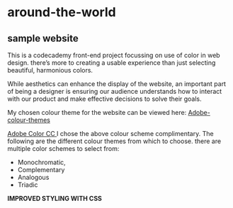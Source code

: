 # around-the-world
## sample website

This is a codecademy front-end project focussing on use of color in web design. there’s more to creating a usable experience than just selecting beautiful, harmonious colors.

While aesthetics can enhance the display of the website, an important part of being a designer is ensuring our audience understands how to interact with our product and make effective decisions to solve their goals.

My chosen colour theme for the website can be viewed here: [Adobe-colour-themes](https://color.adobe.com/mythemes?viewTheme)

[Adobe Color CC ](https://color.adobe.com/create/color-wheel)
I chose the above colour scheme complimentary.  The following are the different colour themes from which to choose.
there are multiple color schemes to select from:

* Monochromatic,
* Complementary
* Analogous
* Triadic

**IMPROVED STYLING WITH CSS**
